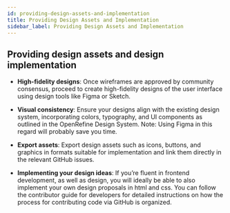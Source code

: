 ```yaml
---
id: providing-design-assets-and-implementation
title: Providing Design Assets and Implementation
sidebar_label: Providing Design Assets and Implementation
---
```


## Providing design assets and design implementation
-  **High-fidelity designs**: Once wireframes are approved by community consensus, proceed to create high-fidelity designs of the user interface using design tools like Figma or Sketch.

-  **Visual consistency**: Ensure your designs align with the existing design system, incorporating colors, typography, and UI components as outlined in the OpenRefine Design System. Note: Using Figma in this regard will probably save you time.

-  **Export assets**: Export design assets such as icons, buttons, and graphics in formats suitable for implementation and link them directly in the relevant GitHub issues. 

-  **Implementing your design ideas**: If you’re fluent in frontend development, as well as design, you will ideally be able to also implement your own design proposals in html and css. You can follow the contributor guide for developers for detailed instructions on how the process for contributing code via GitHub is organized.
